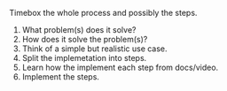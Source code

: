Timebox the whole process and possibly the steps.

1. What problem(s) does it solve?
2. How does it solve the problem(s)?
3. Think of a simple but realistic use case.
4. Split the implemetation into steps.
6. Learn how the implement each step from docs/video.
7. Implement the steps.
